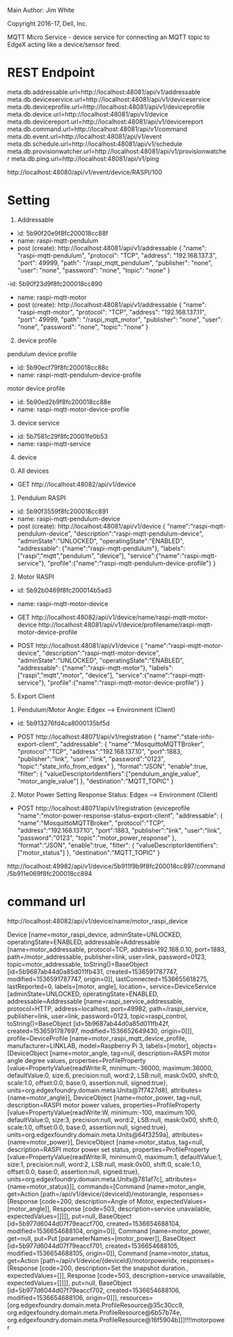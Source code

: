 Main Author:  Jim White

Copyright 2016-17, Dell, Inc.

MQTT Micro Service - device service for connecting an MQTT topic to EdgeX acting like a device/sensor feed.


# REST Endpoint
meta.db.addressable.url=http://localhost:48081/api/v1/addressable
meta.db.deviceservice.url=http://localhost:48081/api/v1/deviceservice
meta.db.deviceprofile.url=http://localhost:48081/api/v1/deviceprofile
meta.db.device.url=http://localhost:48081/api/v1/device
meta.db.devicereport.url=http://localhost:48081/api/v1/devicereport
meta.db.command.url=http://localhost:48081/api/v1/command
meta.db.event.url=http://localhost:48081/api/v1/event
meta.db.schedule.url=http://localhost:48081/api/v1/schedule
meta.db.provisionwatcher.url=http://localhost:48081/api/v1/provisionwatcher
meta.db.ping.url=http://localhost:48081/api/v1/ping

http://localhost:48080/api/v1/event/device/RASPI/100


# Setting
1. Addressable
- id: 5b90f20e9f8fc200018cc88f
- name: raspi-mqtt-pendulum
- post (create): http://localhost:48081/api/v1/addressable
{
        "name": "raspi-mqtt-pendulum",
        "protocol": "TCP",
        "address": "192.168.137.3",
        "port": 49999,
        "path": "/raspi_mqtt_pendulum",
        "publisher": "none",
        "user": "none",
        "password": "none",
        "topic": "none"
}

-id: 5b90f23d9f8fc200018cc890
- name: raspi-mqtt-motor
- post (create): http://localhost:48081/api/v1/addressable
{
        "name": "raspi-mqtt-motor",
        "protocol": "TCP",
        "address": "192.168.137.11",
        "port": 49999,
        "path": "/raspi_mqtt_motor",
        "publisher": "none",
        "user": "none",
        "password": "none",
        "topic": "none"
}


2. device profile

pendulum device profile
- id: 5b90ecf79f8fc200018cc88c
- name: raspi-mqtt-pendulum-device-profile

motor device profile
- id: 5b90ed2b9f8fc200018cc88e
- name: raspi-mqtt-motor-device-profile


3. device service 
- id: 5b7581c29f8fc20001fe0b53
- name: raspi-mqtt-service


4. device
0) All devices
- GET
http://localhost:48082/api/v1/device

1) Pendulum RASPI
- id: 5b90f3559f8fc200018cc891
- name: raspi-mqtt-pendulum-device
- post (create): http://localhost:48081/api/v1/device
{
	"name":"raspi-mqtt-pendulum-device",
	"description":"raspi-mqtt-pendulum-device",
	"adminState":"UNLOCKED",
	"operatingState":"ENABLED",
	"addressable": {"name":"raspi-mqtt-pendulum"},
	"labels": ["raspi","mqtt","pendulum", "device"],
	"service":{"name":"raspi-mqtt-service"},
	"profile":{"name":"raspi-mqtt-pendulum-device-profile"}
}

2) Motor RASPI
- id: 5b92b0469f8fc200014b5ad3
- name: raspi-mqtt-motor-device
- GET
http://localhost:48082/api/v1/device/name/raspi-mqtt-motor-device
http://localhost:48081/api/v1/device/profilename/raspi-mqtt-motor-device-profile

- POST
http://localhost:48081/api/v1/device
{
	"name":"raspi-mqtt-motor-device",
	"description":"raspi-mqtt-motor-device",
	"adminState":"UNLOCKED",
	"operatingState":"ENABLED",
	"addressable": {"name":"raspi-mqtt-motor"},
	"labels": ["raspi","mqtt","motor", "device"],
	"service":{"name":"raspi-mqtt-service"},
	"profile":{"name":"raspi-mqtt-motor-device-profile"}
}

5. Export Client

1) Pendulum/Motor Angle: Edgex --> Environment (Client)
- id: 5b913276fd4ca8000135bf5d

- POST
http://localhost:48071/api/v1/registration
{
"name":"state-info-export-client",
"addressable": {
	"name":"MosquittoMQTTBroker",
	"protocol":"TCP",
	"address":"192.168.137.10",
	"port":1883,
	"publisher":"link",
	"user":"link",
	"password":"0123",
	"topic":"state_info_from_edgex"
	},
"format":"JSON",
"enable":true,
"filter": {
    "valueDescriptorIdentifiers":["pendulum_angle_value", "motor_angle_value"]
},
"destination":"MQTT_TOPIC"
}


2) Motor Power Setting Response Status: Edgex --> Environment (Client)

- POST
http://localhost:48071/api/v1/registration
{eviceprofile
"name":"motor-power-response-status-export-client",
"addressable": {
	"name":"MosquittoMQTTBroker",
	"protocol":"TCP",
	"address":"192.168.137.10",
	"port":1883,
	"publisher":"link",
	"user":"link",
	"password":"0123",
	"topic":"motor_power_response"
	},
"format":"JSON",
"enable":true,
"filter": {
    "valueDescriptorIdentifiers":["motor_status"]
},
"destination":"MQTT_TOPIC"
}


http://localhost:49982/api/v1/device/5b911f9b9f8fc200018cc897/command/5b911e069f8fc200018cc894




# command url
http://localhost:48082/api/v1/device/name/motor_raspi_device





Device [name=motor_raspi_device, adminState=UNLOCKED, operatingState=ENABLED, addressable=Addressable [name=motor_addressable, protocol=TCP, address=192.168.0.10, port=1883, path=/motor_addressable, publisher=link, user=link, password=0123, topic=motor_addressable, toString()=BaseObject [id=5b9687ab44d0a85d011fb431, created=1536591787747, modified=1536591787747, origin=0]], lastConnected=1536655618275, lastReported=0, labels=[motor, angle], location=, service=DeviceService [adminState=UNLOCKED, operatingState=ENABLED, addressable=Addressable [name=raspi_service_addressable, protocol=HTTP, address=localhost, port=49982, path=/raspi_service, publisher=link, user=link, password=0123, topic=raspi_control, toString()=BaseObject [id=5b9687ab44d0a85d011fb42f, created=1536591787697, modified=1536652649430, origin=0]]], profile=DeviceProfile [name=motor_raspi_mqtt_device_profile, manufacturer=LINKLAB, model=Raspberry Pi 3, labels=[motor], objects=[DeviceObject [name=motor_angle, tag=null, description=RASPI motor angle degree values, properties=ProfileProperty [value=PropertyValue{readWrite:R, minimum:-36000, maximum:36000, defaultValue:0, size:6, precision:null, word:2, LSB:null, mask:0x00, shift:0, scale:1.0, offset:0.0, base:0, assertion:null, signed:true}, units=org.edgexfoundry.domain.meta.Units@7f7427d8], attributes={name=motor_angle}], DeviceObject [name=motor_power, tag=null, description=RASPI motor power values, properties=ProfileProperty [value=PropertyValue{readWrite:W, minimum:-100, maximum:100, defaultValue:0, size:3, precision:null, word:2, LSB:null, mask:0x00, shift:0, scale:1.0, offset:0.0, base:0, assertion:null, signed:true}, units=org.edgexfoundry.domain.meta.Units@64f3259a], attributes={name=motor_power}], DeviceObject [name=motor_status, tag=null, description=RASPI motor power set status, properties=ProfileProperty [value=PropertyValue{readWrite:R, minimum:0, maximum:1, defaultValue:1, size:1, precision:null, word:2, LSB:null, mask:0x00, shift:0, scale:1.0, offset:0.0, base:0, assertion:null, signed:true}, units=org.edgexfoundry.domain.meta.Units@781af7c], attributes={name=motor_status}]], commands=[Command [name=motor_angle, get=Action [path=/api/v1/device/{deviceId}/motorangle, responses=[Response [code=200, description=Angle of Motor, expectedValues=[motor_angle]], Response [code=503, description=service unavailable, expectedValues=[]]]], put=null, BaseObject [id=5b977d6044d07f79eaccf700, created=1536654688104, modified=1536654688104, origin=0]], Command [name=motor_power, get=null, put=Put [parameterNames=[motor_power]], BaseObject [id=5b977d6044d07f79eaccf701, created=1536654688105, modified=1536654688105, origin=0]], Command [name=motor_status, get=Action [path=/api/v1/device/{deviceId}/motorpoweridx, responses=[Response [code=200, description=Set the snapshot duration., expectedValues=[]], Response [code=503, description=service unavailable, expectedValues=[]]]], put=null, BaseObject [id=5b977d6044d07f79eaccf702, created=1536654688106, modified=1536654688106, origin=0]]], resources=[org.edgexfoundry.domain.meta.ProfileResource@35c30cc9, org.edgexfoundry.domain.meta.ProfileResource@6b57b74e, org.edgexfoundry.domain.meta.ProfileResource@16f5904b]]]!!!!motorpower
